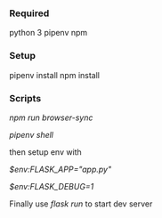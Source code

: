 ### Required
python 3
pipenv
npm

### Setup

pipenv install
npm install

### Scripts

*npm run browser-sync*

*pipenv shell* 

then setup env with 

*$env:FLASK_APP="app.py"* 

*$env:FLASK_DEBUG=1*

Finally use *flask run* to start dev server
